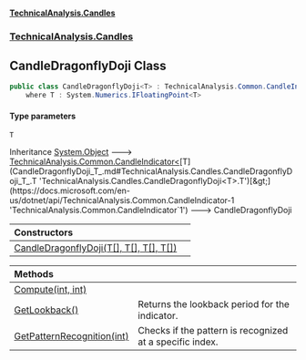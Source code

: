 #### [TechnicalAnalysis.Candles](TechnicalAnalysis.Candles.md 'TechnicalAnalysis.Candles')
### [TechnicalAnalysis.Candles](TechnicalAnalysis.Candles.md#TechnicalAnalysis.Candles 'TechnicalAnalysis.Candles')

## CandleDragonflyDoji<T> Class

```csharp
public class CandleDragonflyDoji<T> : TechnicalAnalysis.Common.CandleIndicator<T>
    where T : System.Numerics.IFloatingPoint<T>
```
#### Type parameters

<a name='TechnicalAnalysis.Candles.CandleDragonflyDoji_T_.T'></a>

`T`

Inheritance [System.Object](https://docs.microsoft.com/en-us/dotnet/api/System.Object 'System.Object') &#129106; [TechnicalAnalysis.Common.CandleIndicator&lt;](https://docs.microsoft.com/en-us/dotnet/api/TechnicalAnalysis.Common.CandleIndicator-1 'TechnicalAnalysis.Common.CandleIndicator`1')[T](CandleDragonflyDoji_T_.md#TechnicalAnalysis.Candles.CandleDragonflyDoji_T_.T 'TechnicalAnalysis.Candles.CandleDragonflyDoji<T>.T')[&gt;](https://docs.microsoft.com/en-us/dotnet/api/TechnicalAnalysis.Common.CandleIndicator-1 'TechnicalAnalysis.Common.CandleIndicator`1') &#129106; CandleDragonflyDoji<T>

| Constructors | |
| :--- | :--- |
| [CandleDragonflyDoji(T[], T[], T[], T[])](CandleDragonflyDoji_T_.CandleDragonflyDoji(T[],T[],T[],T[]).md 'TechnicalAnalysis.Candles.CandleDragonflyDoji<T>.CandleDragonflyDoji(T[], T[], T[], T[])') | |

| Methods | |
| :--- | :--- |
| [Compute(int, int)](CandleDragonflyDoji_T_.Compute(int,int).md 'TechnicalAnalysis.Candles.CandleDragonflyDoji<T>.Compute(int, int)') | |
| [GetLookback()](CandleDragonflyDoji_T_.GetLookback().md 'TechnicalAnalysis.Candles.CandleDragonflyDoji<T>.GetLookback()') | Returns the lookback period for the indicator. |
| [GetPatternRecognition(int)](CandleDragonflyDoji_T_.GetPatternRecognition(int).md 'TechnicalAnalysis.Candles.CandleDragonflyDoji<T>.GetPatternRecognition(int)') | Checks if the pattern is recognized at a specific index. |
